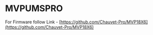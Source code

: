 # MVPUMSPRO

For Firmware follow Link - [https://github.com/Chauvet-Pro/MVP18X6](https://github.com/Chauvet-Pro/MVP18X6)
